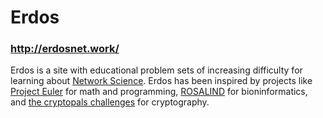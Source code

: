 # Erdos

### http://erdosnet.work/

Erdos is a site with educational problem sets of increasing difficulty for
learning about
[Network Science](https://en.wikipedia.org/wiki/Network_science). Erdos has
been inspired by projects like [Project Euler](https://projecteuler.net/)
for math and programming, [ROSALIND](http://rosalind.info/about/) for
bioninformatics, and [the cryptopals challenges](https://cryptopals.com/)
for cryptography.
